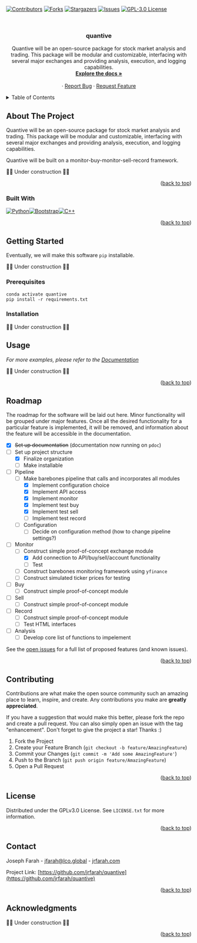 <!-- Improved compatibility of back to top link: See: https://github.com/othneildrew/Best-README-Template/pull/73 -->
<a name="readme-top"></a>
<!--
*** Thanks for checking out the Best-README-Template. If you have a suggestion
*** that would make this better, please fork the repo and create a pull request
*** or simply open an issue with the tag "enhancement".
*** Don't forget to give the project a star!
*** Thanks again! Now go create something AMAZING! :D
-->



<!-- PROJECT SHIELDS -->
<!--
*** I'm using markdown "reference style" links for readability.
*** Reference links are enclosed in brackets [ ] instead of parentheses ( ).
*** See the bottom of this document for the declaration of the reference variables
*** for contributors-url, forks-url, etc. This is an optional, concise syntax you may use.
*** https://www.markdownguide.org/basic-syntax/#reference-style-links
-->
[![Contributors][contributors-shield]][contributors-url]
[![Forks][forks-shield]][forks-url]
[![Stargazers][stars-shield]][stars-url]
[![Issues][issues-shield]][issues-url]
[![GPL-3.0 License][license-shield]][license-url]
<!-- [![LinkedIn][linkedin-shield]][linkedin-url] -->



<!-- PROJECT LOGO -->
<br/>
<!-- <div align="center">
  <a href="https://github.com/jrfarah/quantive">
    <img src="images/logo.png" alt="Logo" width="80" height="80">
  </a> -->

<h3 align="center">quantive</h3>

  <p align="center">
    Quantive will be an open-source package for stock market analysis and trading. This package will be modular and customizable, interfacing with several major exchanges and providing analysis, execution, and logging capabilities.
    <br />
    <a href="https://jrfarah.github.io/quantive/"><strong>Explore the docs »</strong></a>
    <br />
    <br />
    <!-- <a href="https://github.com/jrfarah/quantive">View Demo</a> -->
    ·
    <a href="https://github.com/jrfarah/quantive/issues">Report Bug</a>
    ·
    <a href="https://github.com/jrfarah/quantive/issues">Request Feature</a>
  </p>
</div>



<!-- TABLE OF CONTENTS -->
<details>
  <summary>Table of Contents</summary>
  <ol>
    <li>
      <a href="#about-the-project">About The Project</a>
      <ul>
        <li><a href="#built-with">Built With</a></li>
      </ul>
    </li>
    <li>
      <a href="#getting-started">Getting Started</a>
      <ul>
        <li><a href="#prerequisites">Prerequisites</a></li>
        <li><a href="#installation">Installation</a></li>
      </ul>
    </li>
    <li><a href="#usage">Usage</a></li>
    <li><a href="#roadmap">Roadmap</a></li>
    <li><a href="#contributing">Contributing</a></li>
    <li><a href="#license">License</a></li>
    <li><a href="#contact">Contact</a></li>
    <li><a href="#acknowledgments">Acknowledgments</a></li>
  </ol>
</details>



<!-- ABOUT THE PROJECT -->
## About The Project

<!-- [![Product Name Screen Shot][product-screenshot]](https://example.com) -->

Quantive will be an open-source package for stock market analysis and trading. This package will be modular and customizable, interfacing with several major exchanges and providing analysis, execution, and logging capabilities. 

Quantive will be built on a monitor-buy-monitor-sell-record framework.

🚧🚧 Under construction 🚧🚧

<p align="right">(<a href="#readme-top">back to top</a>)</p>



### Built With

[![Python][python.org]][python-url][![Bootstrap][Bootstrap.com]][Bootstrap-url][![C++][c++.org]][c++url]


<p align="right">(<a href="#readme-top">back to top</a>)</p>



<!-- GETTING STARTED -->
## Getting Started

Eventually, we will make this software `pip` installable.

🚧🚧 Under construction 🚧🚧



### Prerequisites

  ```
  conda activate quantive
  pip install -r requirements.txt
  ```

### Installation

🚧🚧 Under construction 🚧🚧

<!-- 1. Get a free API Key at [https://example.com](https://example.com)
2. Clone the repo
   ```sh
   git clone https://github.com/jrfarah/quantive.git
   ```
3. Install NPM packages
   ```sh
   npm install
   ```
4. Enter your API in `config.js`
   ```js
   const API_KEY = 'ENTER YOUR API';
   ```

<p align="right">(<a href="#readme-top">back to top</a>)</p>
 -->


<!-- USAGE EXAMPLES -->
## Usage

_For more examples, please refer to the [Documentation](https://example.com)_

🚧🚧 Under construction 🚧🚧

<p align="right">(<a href="#readme-top">back to top</a>)</p>



<!-- ROADMAP -->
## Roadmap

The roadmap for the software will be laid out here. Minor functionality will be grouped under major features. Once all the desired functionality for a particular feature is implemented, it will be removed, and information about the feature will be accessible in the documentation.

- [x] ~~Set up documentation~~ (documentation now running on `pdoc`)
- [ ] Set up project structure
    - [x] Finalize organization
    - [ ] Make installable
- [ ] Pipeline
    - [ ] Make barebones pipeline that calls and incorporates all modules
        - [x] Implement configuration choice
        - [x] Implement API access
        - [x] Implement monitor
        - [x] Implement test buy
        - [x] Implement test sell
        - [ ] Implement test record
    - [ ] Configuration
        - [ ] Decide on configuration method (how to change pipeline settings?)
- [ ] Monitor
    - [ ] Construct simple proof-of-concept exchange module
        - [x] Add connection to API/buy/sell/account functionality
        - [ ] Test
    - [ ] Construct barebones monitoring framework using `yfinance`
    - [ ] Construct simulated ticker prices for testing
- [ ] Buy
    - [ ] Construct simple proof-of-concept module
- [ ] Sell
    - [ ] Construct simple proof-of-concept module
- [ ] Record
    - [ ] Construct simple proof-of-concept module
    - [ ] Test HTML interfaces
- [ ] Analysis
    - [ ] Develop core list of functions to impelement

See the [open issues](https://github.com/jrfarah/quantive/issues) for a full list of proposed features (and known issues).

<p align="right">(<a href="#readme-top">back to top</a>)</p>



<!-- CONTRIBUTING -->
## Contributing

Contributions are what make the open source community such an amazing place to learn, inspire, and create. Any contributions you make are **greatly appreciated**.

If you have a suggestion that would make this better, please fork the repo and create a pull request. You can also simply open an issue with the tag "enhancement".
Don't forget to give the project a star! Thanks :)

1. Fork the Project
2. Create your Feature Branch (`git checkout -b feature/AmazingFeature`)
3. Commit your Changes (`git commit -m 'Add some AmazingFeature'`)
4. Push to the Branch (`git push origin feature/AmazingFeature`)
5. Open a Pull Request

<p align="right">(<a href="#readme-top">back to top</a>)</p>



<!-- LICENSE -->
## License

Distributed under the GPLv3.0 License. See `LICENSE.txt` for more information.

<p align="right">(<a href="#readme-top">back to top</a>)</p>



<!-- CONTACT -->
## Contact

Joseph Farah - [jfarah@lco.global](mailto:jfarah@lco.global) - [jrfarah.com](http://jrfarah.com)

Project Link: [https://github.com/jrfarah/quantive](https://github.com/jrfarah/quantive)

<p align="right">(<a href="#readme-top">back to top</a>)</p>



<!-- ACKNOWLEDGMENTS -->
## Acknowledgments

🚧🚧 Under construction 🚧🚧


<p align="right">(<a href="#readme-top">back to top</a>)</p>



<!-- MARKDOWN LINKS & IMAGES -->
<!-- https://www.markdownguide.org/basic-syntax/#reference-style-links -->
[contributors-shield]: https://img.shields.io/github/contributors/jrfarah/quantive.svg?style=for-the-badge
[contributors-url]: https://github.com/jrfarah/quantive/graphs/contributors
[forks-shield]: https://img.shields.io/github/forks/jrfarah/quantive.svg?style=for-the-badge
[forks-url]: https://github.com/jrfarah/quantive/network/members
[stars-shield]: https://img.shields.io/github/stars/jrfarah/quantive.svg?style=for-the-badge
[stars-url]: https://github.com/jrfarah/quantive/stargazers
[issues-shield]: https://img.shields.io/github/issues/jrfarah/quantive.svg?style=for-the-badge
[issues-url]: https://github.com/jrfarah/quantive/issues
[license-shield]: https://img.shields.io/github/license/jrfarah/quantive.svg?style=for-the-badge
[license-url]: https://github.com/jrfarah/quantive/blob/master/LICENSE.txt
[linkedin-shield]: https://img.shields.io/badge/-LinkedIn-black.svg?style=for-the-badge&logo=linkedin&colorB=555
[linkedin-url]: https://linkedin.com/in/linkedin_username
[product-screenshot]: images/screenshot.png
[Next.js]: https://img.shields.io/badge/next.js-000000?style=for-the-badge&logo=nextdotjs&logoColor=white
[Next-url]: https://nextjs.org/
[React.js]: https://img.shields.io/badge/React-20232A?style=for-the-badge&logo=react&logoColor=61DAFB
[React-url]: https://reactjs.org/
[Vue.js]: https://img.shields.io/badge/Vue.js-35495E?style=for-the-badge&logo=vuedotjs&logoColor=4FC08D
[Vue-url]: https://vuejs.org/
[Angular.io]: https://img.shields.io/badge/Angular-DD0031?style=for-the-badge&logo=angular&logoColor=white
[Angular-url]: https://angular.io/
[Svelte.dev]: https://img.shields.io/badge/Svelte-4A4A55?style=for-the-badge&logo=svelte&logoColor=FF3E00
[Svelte-url]: https://svelte.dev/
[Laravel.com]: https://img.shields.io/badge/Laravel-FF2D20?style=for-the-badge&logo=laravel&logoColor=white
[Laravel-url]: https://laravel.com
[Bootstrap.com]: https://img.shields.io/badge/Bootstrap-563D7C?style=for-the-badge&logo=bootstrap&logoColor=white
[Bootstrap-url]: https://getbootstrap.com
[JQuery.com]: https://img.shields.io/badge/jQuery-0769AD?style=for-the-badge&logo=jquery&logoColor=white
[JQuery-url]: https://jquery.com 
[python.org]: https://img.shields.io/badge/python-20232A?style=for-the-badge&logo=python&logoColor=white
[python-url]: https://www.python.org/
[c++.org]: https://img.shields.io/badge/c++-0769AD?style=for-the-badge&logo=c++&logoColor=white
[c++url]: https://cplusplus.com/